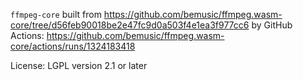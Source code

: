 `ffmpeg-core` built from <https://github.com/bemusic/ffmpeg.wasm-core/tree/d56feb90018be2e47fc9d0a503f4e1ea3f977cc6> by GitHub Actions: <https://github.com/bemusic/ffmpeg.wasm-core/actions/runs/1324183418>

License: LGPL version 2.1 or later
